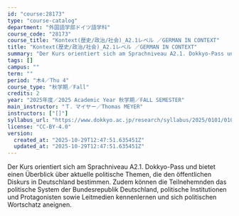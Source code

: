 ```yaml
---
id: "course:28173"
type: "course-catalog"
department: "外国語学部ドイツ語学科"
course_code: "28173"
course_title: "Kontext(歴史/政治/社会)_A2.1レベル ／GERMAN IN CONTEXT"
title: "Kontext(歴史/政治/社会)_A2.1レベル ／GERMAN IN CONTEXT"
summary: "Der Kurs orientiert sich am Sprachniveau A2.1. Dokkyo-Pass und bietet einen Überblick über aktuelle politische Themen, d…"
tags: []
campus: ""
term: ""
period: "木4／Thu 4"
course_type: "秋学期／Fall"
credits: 2
year: "2025年度／2025 Academic Year 秋学期／FALL SEMESTER"
main_instructor: "Ｔ．マイヤー／Thomas MEYER"
instructors: ["[]"]
syllabus_url: "https://www.dokkyo.ac.jp/research/syllabus/2025/0101/0101_28173_ja_JP.html"
license: "CC-BY-4.0"
version:
  created_at: "2025-10-29T12:47:51.635451Z"
  updated_at: "2025-10-29T12:47:51.635451Z"
---
```

Der Kurs orientiert sich am Sprachniveau A2.1. Dokkyo-Pass und bietet einen Überblick über aktuelle politische Themen, die den öffentlichen Diskurs in Deutschland bestimmen. Zudem können die Teilnehemnden das politische System der Bundesrepublik Deutschland, politische Institutionen und Protagonisten sowie Leitmedien kennenlernen und sich politischen Wortschatz aneignen.
